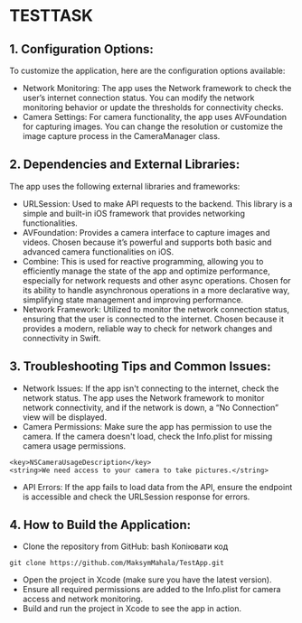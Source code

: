 # TESTTASK

## 1. Configuration Options:

To customize the application, here are the configuration options available:

* Network Monitoring: The app uses the Network framework to check the user’s internet connection status. You can modify the network monitoring behavior or update the thresholds for connectivity checks.
* Camera Settings: For camera functionality, the app uses AVFoundation for capturing images. You can change the resolution or customize the image capture process in the CameraManager class.
## 2. Dependencies and External Libraries:

The app uses the following external libraries and frameworks:

* URLSession: Used to make API requests to the backend.
This library is a simple and built-in iOS framework that provides networking functionalities.
* AVFoundation: Provides a camera interface to capture images and videos.
Chosen because it’s powerful and supports both basic and advanced camera functionalities on iOS.
* Combine: This is used for reactive programming, allowing you to efficiently manage the state of the app and optimize performance, especially for network requests and other async operations.
Chosen for its ability to handle asynchronous operations in a more declarative way, simplifying state management and improving performance.
* Network Framework: Utilized to monitor the network connection status, ensuring that the user is connected to the internet.
Chosen because it provides a modern, reliable way to check for network changes and connectivity in Swift.
## 3. Troubleshooting Tips and Common Issues:

* Network Issues: If the app isn't connecting to the internet, check the network status. The app uses the Network framework to monitor network connectivity, and if the network is down, a “No Connection” view will be displayed.
* Camera Permissions: Make sure the app has permission to use the camera. If the camera doesn't load, check the Info.plist for missing camera usage permissions.
  
```
<key>NSCameraUsageDescription</key>
<string>We need access to your camera to take pictures.</string>
```
* API Errors: If the app fails to load data from the API, ensure the endpoint is accessible and check the URLSession response for errors.
## 4. How to Build the Application:

* Clone the repository from GitHub:
bash
Копіювати код

``` git clone https://github.com/MaksymMahala/TestApp.git ```
* Open the project in Xcode (make sure you have the latest version).
* Ensure all required permissions are added to the Info.plist for camera access and network monitoring.
* Build and run the project in Xcode to see the app in action.
